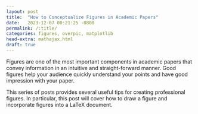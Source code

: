 ```yaml
---
layout: post
title:  "How to Conceptualize Figures in Academic Papers"
date:   2023-12-07 00:21:25 -0800
permalink: /:title/
categories: figures, overpic, matplotlib
head-extra: mathajax.html
draft: true
---
```


Figures are one of the most important components in academic papers
that convey information in an intuitive and straight-forward manner.
Good figures help your audience quickly understand your points and have good
impression with your paper.


This series of posts provides several useful tips for creating professional figures.
In particular, this post will cover how to draw a figure and incorporate figures into a LaTeX document.

